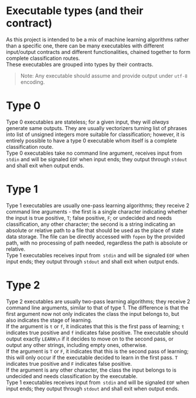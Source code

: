 # Executable types (and their contract)
As this project is intended to be a mix of machine learning algorithms
rather than a specific one, there can be many executables with different
input/output contracts and different functionalities, chained together
to form complete classification routes.  
These executables are grouped into types by their contracts.

> Note: Any executable should assume and provide output
under `utf-8` encoding.

# Type 0
Type 0 executables are stateless; for a given input, they will *always*
generate same outputs. They are usually vectorizers turning list of
phrases into list of unsigned integers more suitable for classification;
however, it is entirely possible to have a type 0 executable whom itself
is a complete classification route.  
Type 0 executables take no command line argument, receives input from
`stdin` and will be signaled `EOF` when input ends; they output through
`stdout` and shall exit when output ends.

# Type 1
Type 1 executables are usually one-pass learning algorithms; they
receive 2 command line arguments - the first is a single character
indicating whether the input is true positive, `T`; false positive,
`F`; or undecided and needs classification, any other character;
the second is a string indicating an absolute or relative path to
a file that should be used as the place of state data storage. The file
can be directly accessed with `fopen` by the provided path, with no
processing of path needed, regardless the path is absolute or relative.  
Type 1 executables receives input from` stdin` and will be signaled `EOF`
when input ends; they output through `stdout` and shall exit when
output ends.

# Type 2
Type 2 executables are usually two-pass learning algorithms; they
receive 2 command line arguments, similar to that of type 1. The
difference is that the first argument now not only indicates the class
the input belongs to, but also indicates the stage of learning.  
If the argument is `t` or `f`, it indicates that this is the first
pass of learning; `t` indicates true positive and `f` indicates
false positive. The executable should output exactly `LEARN\n`
if it decides to move on to the second pass, or output any other strings,
including empty ones, otherwise.  
If the argument is `T` or `F`, it indicates that this is the second
pass of learning; this will only occur if the executable decided to
learn in the first pass. `T` indicates true positive and `F` indicates
false positive.  
If the argument is any other character, the class the input belongs to
is undecided and needs classification by the executable.  
Type 1 executables receives input from` stdin` and will be signaled `EOF`
when input ends; they output through `stdout` and shall exit when
output ends.
